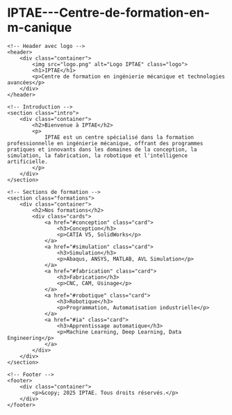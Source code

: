 # IPTAE---Centre-de-formation-en-m-canique  <!DOCTYPE html>
<html lang="fr">
<head>
    <meta charset="UTF-8">
    <title>IPTAE - Centre de formation en ingénierie mécanique</title>
    <link rel="stylesheet" href="style.css">
</head>
<body>

    <!-- Header avec logo -->
    <header>
        <div class="container">
            <img src="logo.png" alt="Logo IPTAE" class="logo">
            <h1>IPTAE</h1>
            <p>Centre de formation en ingénierie mécanique et technologies avancées</p>
        </div>
    </header>

    <!-- Introduction -->
    <section class="intro">
        <div class="container">
            <h2>Bienvenue à IPTAE</h2>
            <p>
                IPTAE est un centre spécialisé dans la formation professionnelle en ingénierie mécanique, offrant des programmes pratiques et innovants dans les domaines de la conception, la simulation, la fabrication, la robotique et l'intelligence artificielle.
            </p>
        </div>
    </section>

    <!-- Sections de formation -->
    <section class="formations">
        <div class="container">
            <h2>Nos formations</h2>
            <div class="cards">
                <a href="#conception" class="card">
                    <h3>Conception</h3>
                    <p>CATIA V5, SolidWorks</p>
                </a>
                <a href="#simulation" class="card">
                    <h3>Simulation</h3>
                    <p>Abaqus, ANSYS, MATLAB, AVL Simulation</p>
                </a>
                <a href="#fabrication" class="card">
                    <h3>Fabrication</h3>
                    <p>CNC, CAM, Usinage</p>
                </a>
                <a href="#robotique" class="card">
                    <h3>Robotique</h3>
                    <p>Programmation, Automatisation industrielle</p>
                </a>
                <a href="#ia" class="card">
                    <h3>Apprentissage automatique</h3>
                    <p>Machine Learning, Deep Learning, Data Engineering</p>
                </a>
            </div>
        </div>
    </section>

    <!-- Footer -->
    <footer>
        <div class="container">
            <p>&copy; 2025 IPTAE. Tous droits réservés.</p>
        </div>
    </footer>

</body>
</html>
